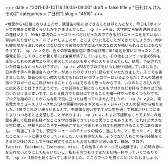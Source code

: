 +++
date = "2011-03-14T16:19:03+09:00"
draft = false
title = "日刊けんけん その2"
categories = ["日刊"]
slug = "4516"
+++


    ✔地震から4日目になりましたが、就活生の私にはできることはほとんどなく、昨日もTポイントでの募金と節電くらいしかできませんでした。 <p /> ✔今日、大学側から安否連絡せよとの連絡が入り、Webと学内のニュースサーバだけだったのでできるだけニュースを見ていない学内の知り合いにメールでまわしましたが、どこまでつたえることができたでしょうか。大学も被災地から決して遠くはないので今後他の大学に比べ多大なロスが強いられることにもなりそうです。 <p /> ✔夕方、近くの家電量販店に懐中電灯用に単1電池を買いに行ったところ、停電を気にしてのことか着く頃には営業が終了していました。その後もコンビニを含め5件もまわったものの通常より早く閉店している店も多く手に入りませんでした。結局、予定されていた停電もなかったわけですが。 <p /> ✔RSSでブログをいつも通り巡回していましたら、日本赤十字への義援金へのバナーがあったのでブログに貼らせていただきました。そこでも書きましたが、読者の少ない微力な私でもTwitterのフォロワーにいるようなたくさんの読者を持つブロガーさんに呼びかけることくらいはできると思ったからです。いまのところ1人の方に広めることはできたようです。この日刊をご覧になった方もブログなどお持ちであればご協力いただけると幸いです。たとえ微力でも自分にできることを精一杯やってゆくつもりです。ブログを始めたことがこんな形で役に立つとは思っていませんでしたが。 <p /> ✔また、東京電力のニュースリリースの3/14の需要のPDFをギズモード・ジャパンさんの記事から知りました。1日でこれだけ減らせるなんて。不謹慎な言い方ですが災害を通して日本がひとつにまとまりつつあるとさえ感じることがあります。 <p /> ✔これまた不謹慎なことですがこの地震を通して私自身も様々なことを学び成長できていると思うこともあります。これほど大きな災害に遭い、見知らぬところで一晩過ごすなど今後もそう何度も経験できることではありません。一晩過ごす中でも、安否やニュースのチェックの傍ら、過ごしたこと、思ったこと、考えたことをノートに書きなぐっていました。いま無事な人も、そうでない人もこの時の経験をできるだけ後にのこして今後に役立てることも大切な事だと思います。日記、ブログ、Twitter、Facebook、Evernote、mixi、その他多くのツールでも結構です。この時の思いを忘れないようにしてもらいたいし、私もそのつもりでまだまだ精一杯やっていくつもりです。 <p /> 2日目も長くなってしまいました。ここらでペンを置くことにいたしましょう。
  
